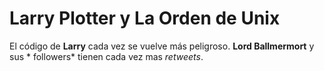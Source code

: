 # Larry Plotter y La Orden de Unix

El código de **Larry** cada vez se vuelve más peligroso.
**Lord Ballmermort** y sus  * followers* tienen cada vez mas *retweets*.
